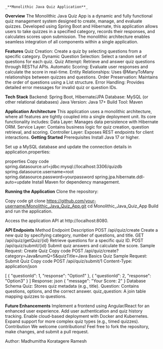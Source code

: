                                                                     _**Monolithic Java Quiz Application**_
**Overview**
The Monolithic Java Quiz App is a dynamic and fully functional quiz management system designed to create, manage, and evaluate quizzes. Developed using Spring Boot and Hibernate, this application allows users to take quizzes in a specified category, records their responses, and calculates scores upon submission. The monolithic architecture enables seamless integration of all components within a single application.

**Features**
Quiz Creation: Create a quiz by selecting questions from a specific category.
Dynamic Question Selection: Select a random set of questions for each quiz.
Quiz Attempt: Retrieve and answer quiz questions through RESTful APIs.
Automatic Scoring: Evaluate user responses and calculate the score in real-time.
Entity Relationships: Uses @ManyToMany relationships between quizzes and questions.
Order Preservation: Maintains the order of questions using a List<Question> structure.
Error Handling: Provides detailed error messages for invalid quiz or question IDs.

**Tech Stack**
Backend: Spring Boot, Hibernate/JPA
Database: MySQL (or other relational databases)
Java Version: Java 17+
Build Tool: Maven

**Application Architecture**
This application uses a monolithic architecture, where all features are tightly coupled into a single deployment unit. Its core functionality includes:
Data Layer: Manages data persistence with Hibernate ORM.
Service Layer: Contains business logic for quiz creation, question retrieval, and scoring.
Controller Layer: Exposes REST endpoints for client interactions.
**Getting Started**
Prerequisites
Install Java 17 or higher.

Set up a MySQL database and update the connection details in application.properties:

properties
Copy code
spring.datasource.url=jdbc:mysql://localhost:3306/quizdb
spring.datasource.username=root
spring.datasource.password=yourpassword
spring.jpa.hibernate.ddl-auto=update
Install Maven for dependency management.

**Running the Application**
Clone the repository:

Copy code
git clone https://github.com/your-username/Monolithic_Java_Quiz_App.git
cd Monolithic_Java_Quiz_App
Build and run the application.

Access the application API at http://localhost:8080.

**API Endpoints**
Method	Endpoint	Description
POST	/api/quiz/create	Create a new quiz by specifying category, number of questions, and title.
GET	/api/quiz/getQuiz/{id}	Retrieve questions for a specific quiz ID.
POST	/api/quiz/submit/{id}	Submit quiz answers and calculate the score.
Sample Request: Create Quiz
Copy code
POST /api/quiz/create?category=Java&numQ=5&quizTitle=Java Basics Quiz
Sample Request: Submit Quiz
Copy code
POST /api/quiz/submit/1
Content-Type: application/json

[
  { "questionId": 1, "response": "Option1" },
  { "questionId": 2, "response": "Option3" }
]
Response:
json
{
  "message": "Your Score: 2"
}
Database Schema
Quiz: Stores quiz metadata (e.g., title).
Question: Contains questions, options, and the correct answer.
quiz_question: A join table mapping quizzes to questions.

**Future Enhancements**
Implement a frontend using Angular/React for an enhanced user experience.
Add user authentication and quiz history tracking.
Enable cloud-based deployment with Docker and Kubernetes.
Expand support for more complex quiz types (e.g., timed quizzes).
Contribution
We welcome contributions! Feel free to fork the repository, make changes, and submit a pull request.



Author: Madhumitha Koratagere Ramesh
